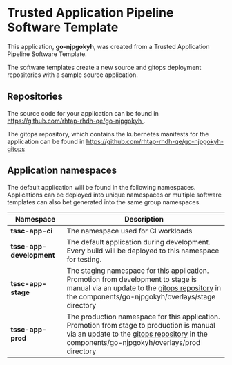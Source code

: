 # Trusted Application Pipeline Software Template

This application, **go-njpgokyh**, was created from a Trusted Application Pipeline Software Template.

The software templates create a new source and gitops deployment repositories with a sample source application. 

## Repositories

The source code for your application can be found in [https://github.com/rhtap-rhdh-qe/go-njpgokyh ](https://github.com/rhtap-rhdh-qe/go-njpgokyh ).
 
The gitops repository, which contains the kubernetes manifests for the application can be found in 
[https://github.com/rhtap-rhdh-qe/go-njpgokyh-gitops ](https://github.com/rhtap-rhdh-qe/go-njpgokyh-gitops ) 

## Application namespaces 

The default application will be found in the following namespaces. Applications can be deployed into unique namespaces or multiple software templates can also bet generated into the same group namespaces.  

|  Namespace   |  Description   |  
| -------- | -------- |
| **tssc-app-ci** | The namespace used for CI workloads |
| **tssc-app-development** | The default application during development. Every build will be deployed to this namespace for testing. |
| **tssc-app-stage** | The staging namespace for this application. Promotion from development to stage is manual via an update to the [gitops repository](https://github.com/rhtap-rhdh-qe/go-njpgokyh-gitops ) in the components/go-njpgokyh/overlays/stage directory |
| **tssc-app-prod** | The production namespace for this application. Promotion from stage to production is manual via an update to the [gitops repository](https://github.com/rhtap-rhdh-qe/go-njpgokyh-gitops ) in the components/go-njpgokyh/overlays/prod directory |